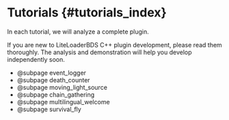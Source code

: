 # Tutorials {#tutorials_index}

In each tutorial, we will analyze a complete plugin.

If you are new to LiteLoaderBDS C++ plugin development, please read them thoroughly.
The analysis and demonstration will help you develop independently soon.

* @subpage event_logger
* @subpage death_counter
* @subpage moving_light_source
* @subpage chain_gathering
* @subpage multilingual_welcome
* @subpage survival_fly